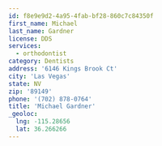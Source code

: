 ```yaml
---
id: f8e9e9d2-4a95-4fab-bf28-860c7c84350f
first_name: Michael
last_name: Gardner
license: DDS
services:
  - orthodontist
category: Dentists
address: '6146 Kings Brook Ct'
city: 'Las Vegas'
state: NV
zip: '89149'
phone: '(702) 878-0764'
title: 'Michael Gardner'
_geoloc:
  lng: -115.28656
  lat: 36.266266
---
```

